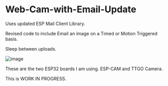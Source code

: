 # Web-Cam-with-Email-Update


Uses updated ESP Mail Client Library.

Revised code to include Email an image on a Timed or Motion Triggered basis.

Sleep between uploads.

![image](https://user-images.githubusercontent.com/24758833/168484061-94151e36-1eae-4038-9f29-56f25745295a.png)


These are the two ESP32 boards I am using.  ESP-CAM and TTGO Camera.

This is WORK IN PROGRESS.

